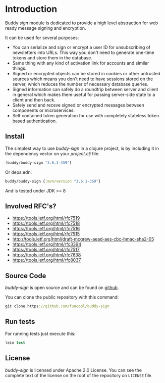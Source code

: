 # Introduction

Buddy *sign* module is dedicated to provide a high level abstraction
for web ready message signing and encryption.

It can be used for several purposes:

* You can serialize and sign or encrypt a user ID for unsubscribing of
  newsletters into URLs. This way you don't need to generate one-time
  tokens and store them in the database.
* Same thing with any kind of activation link for accounts and similar things.
* Signed or encrypted objects can be stored in cookies or other
  untrusted sources which means you don't need to have sessions stored
  on the server, which reduces the number of necessary database
  queries.
* Signed information can safely do a roundtrip between server and
  client in general which makes them useful for passing server-side
  state to a client and then back.
* Safely send and receve signed or encrypted messages between
  components or microservices.
* Self contained token generation for use with completely stateless
  token based authentication.


## Install

The simplest way to use _buddy-sign_ in a clojure project, is by including it in the
dependency vector on your *_project.clj_* file:

```clojure
[buddy/buddy-sign "3.6.1-359"]
```

Or deps.edn:

```clojure
buddy/buddy-sign {:mvn/version "3.6.1-359"}
```

And is tested under JDK >= 8


## Involved RFC's?

* https://tools.ietf.org/html/rfc7519
* https://tools.ietf.org/html/rfc7518
* https://tools.ietf.org/html/rfc7516
* https://tools.ietf.org/html/rfc7515
* http://tools.ietf.org/html/draft-mcgrew-aead-aes-cbc-hmac-sha2-05
* https://tools.ietf.org/html/rfc3394
* https://tools.ietf.org/html/rfc7517
* https://tools.ietf.org/html/rfc7638
* https://tools.ietf.org/html/rfc8037

## Source Code

_buddy-sign_ is open source and can be found on
[github](https://github.com/funcool/buddy-sign).

You can clone the public repository with this command:

```clojure
git clone https://github.com/funcool/buddy-sign
```

## Run tests

For running tests just execute this:

```clojure
lein test
```

## License

_buddy-sign_ is licensed under Apache 2.0 License. You can see the
complete text of the license on the root of the repository on
`LICENSE` file.

